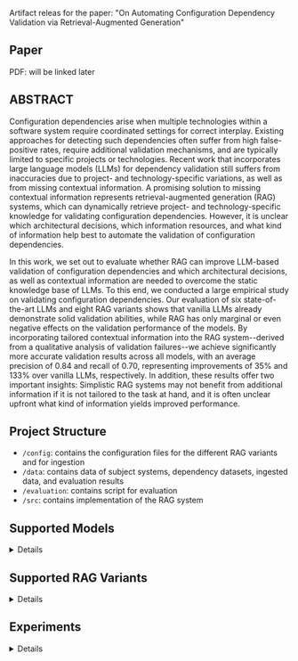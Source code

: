 Artifact releas for the paper: "On Automating Configuration Dependency Validation via Retrieval-Augmented Generation"

## Paper
PDF: will be linked later

## ABSTRACT</h3>

Configuration dependencies arise when multiple technologies within a software system require coordinated settings for correct interplay. Existing approaches for detecting such dependencies often suffer from high false-positive rates, require additional validation mechanisms, and are typically limited to specific projects or technologies. Recent work that incorporates large language models (LLMs) for dependency validation still suffers from inaccuracies due to project- and technology-specific variations, as well as from missing contextual information. A promising solution to missing contextual information represents retrieval-augmented generation (RAG) systems, which can dynamically retrieve project- and technology-specific knowledge for validating configuration dependencies. However, it is unclear which architectural decisions, which information resources, and what kind of information help best to automate the validation of configuration dependencies. 

In this work, we set out to evaluate whether RAG can improve LLM-based validation of configuration dependencies and which architectural decisions, as well as contextual information are needed to overcome the static knowledge base of LLMs. To this end, we conducted a large empirical study on validating configuration dependencies. Our evaluation of six state-of-the-art LLMs and eight RAG variants shows that vanilla LLMs already demonstrate solid validation abilities, while RAG has only marginal or even negative effects on the validation performance of the models. By incorporating tailored contextual information into the RAG system--derived from a qualitative analysis of validation failures--we achieve significantly more accurate validation results across all models, with an average precision of 0.84 and recall of 0.70, representing improvements of 35% and 133% over vanilla LLMs, respectively. In addition, these results offer two important insights: Simplistic RAG systems may not benefit from additional information if it is not tailored to the task at hand, and it is often unclear upfront what kind of information yields improved performance.

## Project Structure

- `/config`: contains the configuration files for the different RAG variants and for ingestion
- `/data`: contains data of subject systems, dependency datasets, ingested data, and evaluation results 
- `/evaluation`: contains script for evaluation
- `/src`: contains implementation of the RAG system

## Supported Models

<details>
<table>
  <thead>
    <tr>
      <th>Alias</th>
      <th>Model Name</th>
      <th># Params</th>
      <th>Context Length</th>
      <th>Open Source</th>
    </tr>
  </thead>
  <tbody>
    <tr>
      <td>4o</td>
      <td>gpt-4o-2024-11-20</td>
      <td style="text-align: right;">-</td>
      <td style="text-align: right;">128k</td>
      <td style="text-align: right;">no</td>
    </tr>
    <tr>
      <td>4o-mini</td>
      <td>gpt-4o-mini-2024-07-18</td>
      <td style="text-align: right;">-</td>
      <td style="text-align: right;">128k</td>
      <td style="text-align: right;">no</td>
    </tr>
    <tr>
      <td>DSr:70b</td>
      <td>deepseek-r1:70b</td>
      <td style="text-align: right;">70B</td>
      <td style="text-align: right;">131k</td>
      <td style="text-align: right;">yes</td>
    </tr>
    <tr>
      <td>DSr:14b</td>
      <td>deepseek-r1:14b</td>
      <td style="text-align: right;">14B</td>
      <td style="text-align: right;">131k</td>
      <td style="text-align: right;">yes</td>
    </tr>
    <tr>
      <td>L3.1:70b</td>
      <td>llama3.1:70b</td>
      <td style="text-align: right;">70B</td>
      <td style="text-align: right;">8k</td>
      <td style="text-align: right;">yes</td>
    </tr>
    <tr>
      <td>L3.1:8b</td>
      <td>llama3.1:8b</td>
      <td style="text-align: right;">8B</td>
      <td style="text-align: right;">8k</td>
      <td style="text-align: right;">yes</td>
    </tr>
  </tbody>
</table>
</details>
</details>

## Supported RAG Variants

<details>

<table>
  <thead>
    <tr>
      <th>ID</th>
      <th>Embedding Model</th>
      <th>Embedding Dimension</th>
      <th>Reranking</th>
      <th>Top N</th>
    </tr>
  </thead>
  <tbody>
    <tr>
      <td>R1</td>
      <td>text-embed-ada-002</td>
      <td style="text-align: right;">1536</td>
      <td style="text-align: right;">Sentence Transformer</td>
      <td style="text-align: right;">5</td>
    </tr>
    <tr>
      <td>R2</td>
      <td>text-embed-ada-002</td>
      <td style="text-align: right;">1536</td>
      <td style="text-align: right;">Sentence Transformer</td>
      <td style="text-align: right;">3</td>
    </tr>
    <tr>
      <td>R3</td>
      <td>text-embed-ada-002</td>
      <td style="text-align: right;">1536</td>
      <td style="text-align: right;">Colbert Rerank</td>
      <td style="text-align: right;">5</td>
    </tr>
    <tr>
      <td>R4</td>
      <td>text-embed-ada-002</td>
      <td style="text-align: right;">1536</td>
      <td style="text-align: right;">Colbert Rerank</td>
      <td style="text-align: right;">3</td>
    </tr>
    <tr>
      <td>R5</td>
      <td>gte-Qwen2-7B-instruct</td>
      <td style="text-align: right;">3584</td>
      <td style="text-align: right;">Sentence Transformer</td>
      <td style="text-align: right;">5</td>
    </tr>
    <tr>
      <td>R6</td>
      <td>gte-Qwen2-7B-instruct</td>
      <td style="text-align: right;">3584</td>
      <td style="text-align: right;">Sentence Transformer</td>
      <td style="text-align: right;">3</td>
    </tr>
    <tr>
      <td>R7</td>
      <td>gte-Qwen2-7B-instruct</td>
      <td style="text-align: right;">3584</td>
      <td style="text-align: right;">Colbert Rerank</td>
      <td style="text-align: right;">5</td>
    </tr>
    <tr>
      <td>R8</td>
      <td>gte-Qwen2-7B-instruct</td>
      <td style="text-align: right;">3584</td>
      <td style="text-align: right;">Colbert Rerank</td>
      <td style="text-align: right;">3</td>
    </tr>
  </tbody>
</table>
</details>

## Experiments

<details>
To run the experiments on the validation effectiveness of vanilla LLMs and different RAG variants, you need to execute the ingestion once and the retrieval, and generation pipeline one after the other for a given RAG variant. Next, we describe the different steps in detail:

1. Create a ``.env`` file in the root directory containing the API token for OpenAI, Pinecone, and GitHub.

    ```
    OPENAI_KEY=<your-openai-key>
    PINECONE_API_KEY=<your-pinecone-key>
    GITHUB_TOKEN=<your-github-key>   
    ```

2. Run the ingestion pipeline once to create the specific Pinecone indices for the static and dynamic context information and already ingest the static context using the following command:

    ```python
    python ingestion_pipeline.py
    ```
    
    By default, this script uses the `.env` file in the root directory and the `ingestion.toml` in the configs directory, but they can be changed using the the corresponding command line argumengts `--config_file` and `--env_file`. The `ingestion.toml` specifies the static and dynamic indices according to the underlying embedding models and their embedding models as well as the sources of the static context, which is directly ingested after the creation of the static indices. 

3. Once the vector database is set up properly, we can start the retrieval pipeline for a given RAG variants using the following command:

    ```python
    python retrieval_pipeline.py --config_file=configs/config_{ID}.toml
    ```

    The `config_{ID}.toml` defines a specific RAG variant. The RAG variants have the IDs from 1 to 8 (R1-R8), while vanille LLMs have the ID 0. Each configuration file for a RAG variant contains the following parameters:
     - `index_name`: the index from which data should be retrieved
     - `embedding_model`: the embedding model
     - `embedding_dimension`: the dimension of the embedding model
     - `rerank`: the re-ranking algorithm
     - `top_n`: the number of chunk provided to the LLM
     - `num_websited`: number of websites to get dynamic context
     - `alpha`: the weight for sparse/dense retrieval
     - `web_search_enabled`: defined whether Web search is enabled or not
     - `inference_models`: list of LLMs for generation
     - `temperature`: temperature of LLMs
     - `data_file`: path of data file containing the dependencies for validation
     - `retrieval_file`: path of data file in which the retrieval results should be stored
     - `generation_file`: path of data file in which the generation results should be stores.
     

    This script iterates through all dependencies, retrieves static and dynamic context, and finally stores the retrieval results.


4.  Once the additional context is retrieved, we can run the generation pipeline with the following command:
    
    ```python
        python generation_pipeline.py --config_file=configs/config_{ID}.toml
    ```

    This script takes as input the same configuration file that we use for running the retrieval pipeline. For each inference model specified, it iterates through all dependencies, validates them with the additional context, and finally stores the generation results.


5. To run the retrieval and generation for the refined vanilla LLMs and refined RAG variant, execute step 2 and 3 with the corresponding configuration file: `configs/advanced_{ID}`, where ID can either be 0 for refined vanille LLMs or 1 for refined RAG variant R1.


6. To compute the validation effectiveness of a vanilla LLMs or a specific RAG variant switch to the `evaluation` directory and execute the following command:
    
    ```python
    python metrics.py --genration_file={generation_file}.json
    ```

</details>

